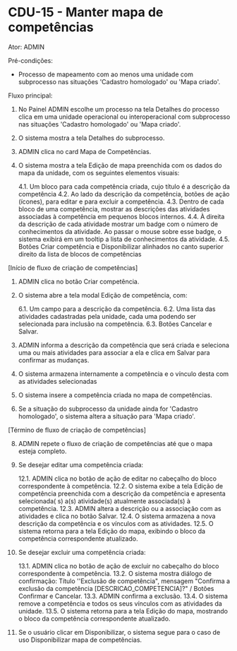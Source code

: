 # CDU-15 - Manter mapa de competências

Ator: ADMIN

Pré-condições:
- Processo de mapeamento com ao menos uma unidade com subprocesso nas situações 'Cadastro homologado' ou 'Mapa criado'.

Fluxo principal:

1. No Painel ADMIN escolhe um processo na tela Detalhes do processo clica em uma unidade operacional ou interoperacional
   com subprocesso nas situações 'Cadastro homologado' ou 'Mapa criado'.
2. O sistema mostra a tela Detalhes do subprocesso.
3. ADMIN clica no card Mapa de Competências.
4. O sistema mostra a tela Edição de mapa preenchida com os dados do mapa da unidade, com os seguintes elementos
   visuais:

   4.1. Um bloco para cada competência criada, cujo título é a descrição da competência
   4.2. Ao lado da descrição da competência, botões de ação (ícones), para editar e para excluir a competência.
   4.3. Dentro de cada bloco de uma competência, mostrar as descrições das atividades associadas à competência em
   pequenos blocos internos.
   4.4. À direita da descrição de cada atividade mostrar um badge com o número de conhecimentos da atividade. Ao passar
   o mouse sobre esse badge, o sistema exibirá em um tooltip a lista de conhecimentos da atividade.
   4.5. Botões Criar competência e Disponibilizar alinhados no canto superior direito da lista de blocos de competências

[Início de fluxo de criação de competências]

1. ADMIN clica no botão Criar competência.
2. O sistema abre a tela modal Edição de competência, com:

   6.1. Um campo para a descrição da competência.
   6.2. Uma lista das atividades cadastradas pela unidade, cada uma podendo ser selecionada para inclusão na
   competência.
   6.3. Botões Cancelar e Salvar.

3. ADMIN informa a descrição da competência que será criada e seleciona uma ou mais atividades para associar a ela e
   clica em Salvar para confirmar as mudanças.
4. O sistema armazena internamente a competência e o vínculo desta com as atividades selecionadas
5. O sistema insere a competência criada no mapa de competências.
6. Se a situação do subprocesso da unidade ainda for 'Cadastro homologado', o sistema altera a situação para 'Mapa
   criado'.

[Término de fluxo de criação de competências]

8. ADMIN repete o fluxo de criação de competências até que o mapa esteja completo.
8. Se desejar editar uma competência criada:

   12.1. ADMIN clica no botão de ação de editar no cabeçalho do bloco correspondente à competência.
   12.2. O sistema exibe a tela Edição de competência preenchida com a descrição da competência e apresenta selecionada(
   s) a(s) atividade(s) atualmente associada(s) à competência.
   12.3. ADMIN altera a descrição ou a associação com as atividades e clica no botão Salvar.
   12.4. O sistema armazena a nova descrição da competência e os vínculos com as atividades.
   12.5. O sistema retorna para a tela Edição do mapa, exibindo o bloco da competência correspondente atualizado.

9. Se desejar excluir uma competência criada:

   13.1. ADMIN clica no botão de ação de excluir no cabeçalho do bloco correspondente à competência.
   13.2. O sistema mostra diálogo de confirmação: Título ''Exclusão de competência", mensagem "Confirma a exclusão da
   competência [DESCRICAO_COMPETENCIA]?" / Botões Confirmar e Cancelar.
   13.3. ADMIN confirma a exclusão.
   13.4. O sistema remove a competência e todos os seus vínculos com as atividades da unidade.
   13.5. O sistema retorna para a tela Edição do mapa, mostrando o bloco da competência correspondente atualizado.

10. Se o usuário clicar em Disponibilizar, o sistema segue para o caso de uso Disponibilizar mapa de competências.